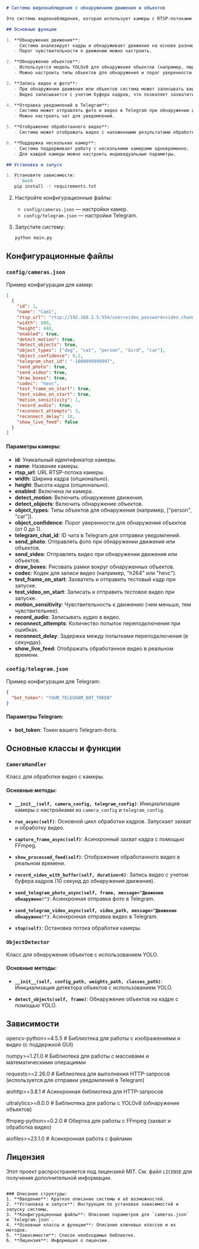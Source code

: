 ```markdown
# Система видеонаблюдения с обнаружением движения и объектов

Это система видеонаблюдения, которая использует камеры с RTSP-потоками для обнаружения движения и объектов. Система может отправлять уведомления в Telegram, записывать видео и фото, а также отображать обработанное видео в реальном времени.

## Основные функции

1. **Обнаружение движения**:
   - Система анализирует кадры и обнаруживает движение на основе разницы между текущим и предыдущим кадрами.
   - Порог чувствительности к движению можно настроить.

2. **Обнаружение объектов**:
   - Используется модель YOLOv8 для обнаружения объектов (например, людей, автомобилей, животных).
   - Можно настроить типы объектов для обнаружения и порог уверенности.

3. **Запись видео и фото**:
   - При обнаружении движения или объектов система может записывать видео и делать снимки.
   - Видео записывается с учетом буфера кадров, что позволяет захватить события до обнаружения.

4. **Отправка уведомлений в Telegram**:
   - Система может отправлять фото и видео в Telegram при обнаружении движения или объектов.
   - Можно настроить чат для уведомлений.

5. **Отображение обработанного видео**:
   - Система может отображать видео с наложенными результатами обработки (рамки вокруг объектов, зоны движения).

6. **Поддержка нескольких камер**:
   - Система поддерживает работу с несколькими камерами одновременно.
   - Для каждой камеры можно настроить индивидуальные параметры.

## Установка и запуск

1. Установите зависимости:
   ```bash
   pip install -r requirements.txt
   ```

2. Настройте конфигурационные файлы:
   - `config/cameras.json` — настройки камер.
   - `config/telegram.json` — настройки Telegram.

3. Запустите систему:
   ```bash
   python main.py
   ```

## Конфигурационные файлы

### `config/cameras.json`

Пример конфигурации для камер:

```json
[
  {
    "id": 1,
    "name": "Cam1",
    "rtsp_url": "rtsp://192.168.2.5:554/user=video_password=video_channel=0_stream=1&onvif=0.sdp?real_stream",
    "width": 800,
    "height": 448,
    "enabled": true,
    "detect_motion": true,
    "detect_objects": true,
    "object_types": ["dog", "cat", "person", "bird", "car"],
    "object_confidence": 0.2,
    "telegram_chat_id": "-1009999999997",
    "send_photo": true,
    "send_video": true,
    "draw_boxes": true,
    "codec": "hevc",
    "test_frame_on_start": true,
    "test_video_on_start": true,
    "motion_sensitivity": 1,
    "record_audio": true,
    "reconnect_attempts": 3,
    "reconnect_delay": 10,
    "show_live_feed": false
  }
]
```

#### Параметры камеры:

- **id**: Уникальный идентификатор камеры.
- **name**: Название камеры.
- **rtsp_url**: URL RTSP-потока камеры.
- **width**: Ширина кадра (опционально).
- **height**: Высота кадра (опционально).
- **enabled**: Включена ли камера.
- **detect_motion**: Включить обнаружение движения.
- **detect_objects**: Включить обнаружение объектов.
- **object_types**: Типы объектов для обнаружения (например, ["person", "car"]).
- **object_confidence**: Порог уверенности для обнаружения объектов (от 0 до 1).
- **telegram_chat_id**: ID чата в Telegram для отправки уведомлений.
- **send_photo**: Отправлять фото при обнаружении движения или объектов.
- **send_video**: Отправлять видео при обнаружении движения или объектов.
- **draw_boxes**: Рисовать рамки вокруг обнаруженных объектов.
- **codec**: Кодек для записи видео (например, "h264" или "hevc").
- **test_frame_on_start**: Захватить и отправить тестовый кадр при запуске.
- **test_video_on_start**: Записать и отправить тестовое видео при запуске.
- **motion_sensitivity**: Чувствительность к движению (чем меньше, тем чувствительнее).
- **record_audio**: Записывать аудио в видео.
- **reconnect_attempts**: Количество попыток переподключения при ошибках.
- **reconnect_delay**: Задержка между попытками переподключения (в секундах).
- **show_live_feed**: Отображать обработанное видео в реальном времени.

### `config/telegram.json`

Пример конфигурации для Telegram:

```json
{
  "bot_token": "YOUR_TELEGRAM_BOT_TOKEN"
}
```

#### Параметры Telegram:

- **bot_token**: Токен вашего Telegram-бота.

## Основные классы и функции

### `CameraHandler`

Класс для обработки видео с камеры.

#### Основные методы:

- **`__init__(self, camera_config, telegram_config)`**:
  Инициализация камеры с настройками из `camera_config` и `telegram_config`.

- **`run_async(self)`**:
  Основной цикл обработки кадров. Запускает захват и обработку видео.

- **`capture_frame_async(self)`**:
  Асинхронный захват кадра с помощью FFmpeg.

- **`show_processed_feed(self)`**:
  Отображение обработанного видео в реальном времени.

- **`record_video_with_buffer(self, duration=6)`**:
  Запись видео с учетом буфера кадров (10 секунд до обнаружения движения).

- **`send_telegram_photo_async(self, frame, message="Движение обнаружено!")`**:
  Асинхронная отправка фото в Telegram.

- **`send_telegram_video_async(self, video_path, message="Движение обнаружено!")`**:
  Асинхронная отправка видео в Telegram.

- **`stop(self)`**:
  Остановка потока обработки камеры.

### `ObjectDetector`

Класс для обнаружения объектов с использованием YOLO.

#### Основные методы:

- **`__init__(self, config_path, weights_path, classes_path)`**:
  Инициализация детектора объектов с использованием YOLO.

- **`detect_objects(self, frame)`**:
  Обнаружение объектов на кадре с помощью YOLO.

## Зависимости

opencv-python>=4.5.5             # Библиотека для работы с изображениями и видео (с поддержкой GUI)

numpy>=1.21.0                    # Библиотека для работы с массивами и математическими операциями

requests>=2.26.0                 # Библиотека для выполнения HTTP-запросов (используется для отправки уведомлений в Telegram)

aiohttp>=3.8.1                   # Асинхронная библиотека для HTTP-запросов

ultralytics>=8.0.0               # Библиотека для работы с YOLOv8 (обнаружение объектов)

ffmpeg-python>=0.2.0             # Обертка для работы с FFmpeg (захват и обработка видео)

aiofiles>=23.1.0                 # Асинхронная работа с файлами

## Лицензия

Этот проект распространяется под лицензией MIT. См. файл `LICENSE` для получения дополнительной информации.
```

### Описание структуры:
1. **Введение**: Краткое описание системы и её возможностей.
2. **Установка и запуск**: Инструкции по установке зависимостей и запуску системы.
3. **Конфигурационные файлы**: Описание параметров для `cameras.json` и `telegram.json`.
4. **Основные классы и функции**: Описание ключевых классов и их методов.
5. **Зависимости**: Список необходимых библиотек.
6. **Лицензия**: Информация о лицензии.
